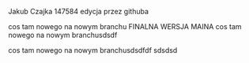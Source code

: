 Jakub Czajka 147584
edycja przez githuba

cos tam nowego na nowym branchu FINALNA WERSJA MAINA
cos tam nowego na nowym branchusdsdf

cos tam nowego na nowym branchusdsdfdf
sdsdsd